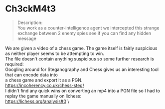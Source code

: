 # Ch3ckM4t3

>Description: \
>You work as a counter-intelligence agent we intercepted this strange exchange between 2 enemy spies see if you can find any hidden message

We are given a video of a chess game. The game itself is fairly suspicious as neither player seems to be attempting to win. \
The file doesn't contain anything suspicious so some further research is required: \
Googling around for Steganography and Chess gives us an interesting tool that can encode data into \
a chess game and export it as a PGN. \
https://incoherency.co.uk/chess-steg/ \
I didn't find any quick wins on converting an mp4 into a PGN file so I had to replay the game manually on lichess: \
https://lichess.org/analysis#0 \
